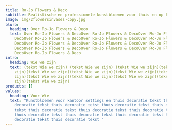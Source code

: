 ```yaml
---
title: Ro-Jo Flowers & Deco
subtitle: Realistische en professionele kunstbloemen voor thuis en op kantoor
image: img/2flowersinvases-copy.jpg
blurb:
  heading: Over Ro-Jo Flowers & Deco
  text: Over Ro-Jo Flowers & DecoOver Ro-Jo Flowers & DecoOver Ro-Jo Flowers &
    DecoOver Ro-Jo Flowers & DecoOver Ro-Jo Flowers & DecoOver Ro-Jo Flowers &
    DecoOver Ro-Jo Flowers & DecoOver Ro-Jo Flowers & DecoOver Ro-Jo Flowers &
    DecoOver Ro-Jo Flowers & DecoOver Ro-Jo Flowers & DecoOver Ro-Jo Flowers &
    DecoOver Ro-Jo Flowers & Deco
intro:
  heading: Wie we zijn
  text: (tekst Wie we zijn) (tekst Wie we zijn) (tekst Wie we zijn)(tekst Wie we
    zijn)(tekst Wie we zijn)(tekst Wie we zijn)(tekst Wie we zijn)(tekst Wie we
    zijn)(tekst Wie we zijn)(tekst Wie we zijn)(tekst Wie we zijn)(tekst Wie we
    zijn)(tekst Wie we zijn)
products: []
values:
  heading: Voor Wie
  text: "Kunstbloemen voor kantoor settings en thuis decoratie tekst thuis
    decoratie tekst thuis decoratie tekst thuis decoratie tekst thuis decoratie
    tekst thuis decoratie tekst thuis decoratie tekst thuis decoratie tekst
    thuis decoratie tekst thuis decoratie tekst thuis decoratie tekst thuis
    decoratie tekst thuis decoratie tekst "
---
```

